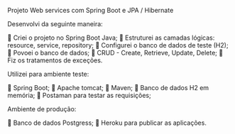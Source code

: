 Projeto Web services com Spring Boot e JPA / Hibernate

Desenvolvi da seguinte maneira:

 Criei o projeto no Spring Boot Java;
 Estruturei as camadas lógicas: resource, service, repository;
 Configurei o banco de dados de teste (H2);
 Povoei o banco de dados;
 CRUD - Create, Retrieve, Update, Delete;
 Fiz os tratamentos de exceções.

Utilizei para ambiente teste:

 Spring Boot;
 Apache tomcat;
 Maven;
 Banco de dados H2 em memória;
 Postaman para testar as requisições;

Ambiente de produção:

 Banco de dados Postgress;
 Heroku para publicar as aplicações.





